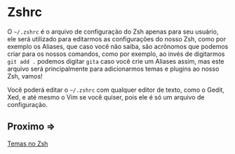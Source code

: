 # Zshrc

O ``~/.zshrc`` é o arquivo de configuração do Zsh apenas para seu usuário, ele será utilizado para editarmos as configurações do nosso Zsh, como por exemplo os Aliases, que caso você não saiba, são acrônomos que podemos criar para os nossos comandos, como por exemplo, ao invés de digitarmos ``git add .`` podemos digitar ``gita`` caso você crie um Aliases assim, mas este arquivo será principalmente para adicionarmos temas e plugins ao nosso Zsh, vamos!

Você poderá editar o ``~/.zshrc`` com qualquer editor de texto, como o Gedit, Xed, e até mesmo o Vim se você quiser, pois ele é só um arquivo de configuração.

## Proximo =>

[Temas no Zsh](../temas/README.md)
